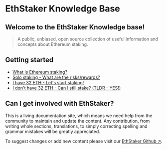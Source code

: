 # EthStaker Knowledge Base

## Welcome to the EthStaker Knowledge base!

> A public, unbiased, open source collection of useful information and concepts about Ethereum staking.

## Getting started

- [What is Ethereum staking?](getting-started/what-is-ethereum-staking.md)
- [Solo staking - What are the risks/rewards?](getting-started/solo-staking-risks-rewards.md)
- [I have 32 ETH - Let's start staking!](getting-started/start-staking.md)
- [I don't have 32 ETH - Can I still stake? (TLDR - YES!)](getting-started/pooled-staking.md)

## Can I get involved with EthStaker?

This is a living documentation site, which means we need help from the community to maintain and update the content. Any contribution, from writing whole sections, translations, to simply correcting spelling and grammar mistakes will be greatly appreciated.

To suggest changes or add new content please visit our [EthStaker Github ↗](how-to-contribute.md).
